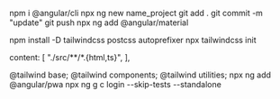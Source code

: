 npm i @angular/cli
npx ng new name_project
git add .
git commit -m "update"
git push
npx ng add @angular/material

npm install -D tailwindcss postcss autoprefixer
npx tailwindcss init

  content: [
    "./src/**/*.{html,ts}",
  ],

@tailwind base;
@tailwind components;
@tailwind utilities;
npx ng add @angular/pwa
npx ng g c login --skip-tests --standalone